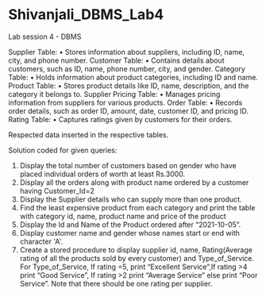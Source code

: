 # Shivanjali_DBMS_Lab4
Lab session 4 - DBMS

Supplier Table:
• Stores information about suppliers, including ID, name, city, and phone number.
Customer Table:
• Contains details about customers, such as ID, name, phone number, city, and gender.
Category Table:
• Holds information about product categories, including ID and name.
Product Table:
• Stores product details like ID, name, description, and the category it belongs to.
Supplier Pricing Table:
• Manages pricing information from suppliers for various products.
Order Table:
• Records order details, such as order ID, amount, date, customer ID, and pricing ID.
Rating Table:
• Captures ratings given by customers for their orders.

Respected data inserted in the respective tables.

Solution coded for given queries:

1. Display the total number of customers based on gender who have placed individual orders of worth at least Rs.3000.
2. Display all the orders along with product name ordered by a customer having Customer_Id=2
3. Display the Supplier details who can supply more than one product.
4. Find the least expensive product from each category and print the table with category id, name, product name and price of the product
5. Display the Id and Name of the Product ordered after “2021-10-05”.
6. Display customer name and gender whose names start or end with character 'A'.
7. Create a stored procedure to display supplier id, name, Rating(Average rating of all the products sold by every customer) and
Type_of_Service. For Type_of_Service, If rating =5, print “Excellent Service”,If rating >4 print “Good Service”, If rating >2 print “Average
Service” else print “Poor Service”. Note that there should be one rating per supplier.
